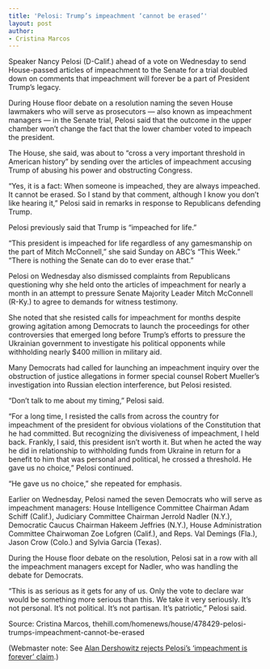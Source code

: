 ```yaml
---
title: 'Pelosi: Trump’s impeachment ‘cannot be erased’'
layout: post
author:
- Cristina Marcos
---
```


Speaker Nancy Pelosi (D-Calif.) ahead of a vote on Wednesday to send House-passed articles of impeachment to the Senate for a trial doubled down on comments that impeachment will forever be a part of President Trump’s legacy.

During House floor debate on a resolution naming the seven House lawmakers who will serve as prosecutors — also known as impeachment managers — in the Senate trial, Pelosi said that the outcome in the upper chamber won’t change the fact that the lower chamber voted to impeach the president.

The House, she said, was about to “cross a very important threshold in American history” by sending over the articles of impeachment accusing Trump of abusing his power and obstructing Congress.

“Yes, it is a fact: When someone is impeached, they are always impeached. It cannot be erased. So I stand by that comment, although I know you don’t like hearing it,” Pelosi said in remarks in response to Republicans defending Trump.

Pelosi previously said that Trump is “impeached for life.”

“This president is impeached for life regardless of any gamesmanship on the part of Mitch McConnell,” she said Sunday on ABC’s “This Week.” “There is nothing the Senate can do to ever erase that.”

Pelosi on Wednesday also dismissed complaints from Republicans questioning why she held onto the articles of impeachment for nearly a month in an attempt to pressure Senate Majority Leader Mitch McConnell (R-Ky.) to agree to demands for witness testimony.

She noted that she resisted calls for impeachment for months despite growing agitation among Democrats to launch the proceedings for other controversies that emerged long before Trump’s efforts to pressure the Ukrainian government to investigate his political opponents while withholding nearly $400 million in military aid.

Many Democrats had called for launching an impeachment inquiry over the obstruction of justice allegations in former special counsel Robert Mueller’s investigation into Russian election interference, but Pelosi resisted.

“Don’t talk to me about my timing,” Pelosi said.

“For a long time, I resisted the calls from across the country for impeachment of the president for obvious violations of the Constitution that he had committed. But recognizing the divisiveness of impeachment, I held back. Frankly, I said, this president isn’t worth it. But when he acted the way he did in relationship to withholding funds from Ukraine in return for a benefit to him that was personal and political, he crossed a threshold. He gave us no choice,” Pelosi continued.

“He gave us no choice,” she repeated for emphasis.

Earlier on Wednesday, Pelosi named the seven Democrats who will serve as impeachment managers: House Intelligence Committee Chairman Adam Schiff (Calif.), Judiciary Committee Chairman Jerrold Nadler (N.Y.), Democratic Caucus Chairman Hakeem Jeffries (N.Y.), House Administration Committee Chairwoman Zoe Lofgren (Calif.), and Reps. Val Demings (Fla.), Jason Crow (Colo.) and Sylvia Garcia (Texas).

During the House floor debate on the resolution, Pelosi sat in a row with all the impeachment managers except for Nadler, who was handling the debate for Democrats.

“This is as serious as it gets for any of us. Only the vote to declare war would be something more serious than this. We take it very seriously. It’s not personal. It’s not political. It’s not partisan. It’s patriotic,” Pelosi said.

Source: Cristina Marcos, thehill.com/homenews/house/478429-pelosi-trumps-impeachment-cannot-be-erased

(Webmaster note: See [Alan Dershowitz rejects Pelosi’s ‘impeachment is forever’ claim](https://www.foxnews.com/media/alan-dershowitz-pelosi-impeachment-is-forever).)
